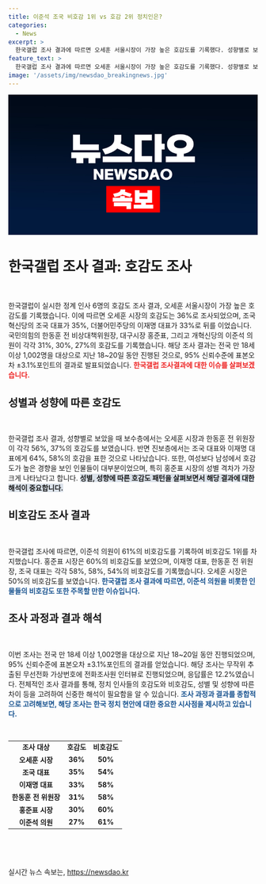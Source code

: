 ```yaml
---
title: 이준석 조국 비호감 1위 vs 호감 2위 정치인은?
categories:
  - News
excerpt: >
  한국갤럽 조사 결과에 따르면 오세훈 서울시장이 가장 높은 호감도를 기록했다. 성향별로 보면 보수층에서는 오세훈 시장과 한동훈 전 위원장이 각각 56%, 홍준표 시장이 37% 호감도를 보였으며, 진보층에서는 조국 대표와 이재명 대표의 호감도가 높았다. 하지만 이준석 의원이 비호감 1위를 기록했고, 여러 정치인들의 호감도와 비호감도가 조사됐다. (단독특종)
feature_text: >
  한국갤럽 조사 결과에 따르면 오세훈 서울시장이 가장 높은 호감도를 기록했다. 성향별로 보면 보수층에서는 오세훈 시장과 한동훈 전 위원장이 각각 56%, 홍준표 시장이 37% 호감도를 보였으며, 진보층에서는 조국 대표와 이재명 대표의 호감도가 높았다. 하지만 이준석 의원이 비호감 1위를 기록했고, 여러 정치인들의 호감도와 비호감도가 조사됐다. (단독특종)
image: '/assets/img/newsdao_breakingnews.jpg'
---
```


<p><img src="/assets/img/newsdao_breakingnews.jpg" alt="firstkoreanews 속보" /></p>

<h1 data-ke-size="size24"><b>한국갤럽 조사 결과: 호감도 조사</b></h1>

<p data-ke-size="size16">&nbsp;</p>

<p>한국갤럽이 실시한 정계 인사 6명의 호감도 조사 결과, 오세훈 서울시장이 가장 높은 호감도를 기록했습니다. 이에 따르면 오세훈 시장의 호감도는 36%로 조사되었으며, 조국혁신당의 조국 대표가 35%, 더불어민주당의 이재명 대표가 33%로 뒤를 이었습니다. 국민의힘의 한동훈 전 비상대책위원장, 대구시장 홍준표, 그리고 개혁신당의 이준석 의원이 각각 31%, 30%, 27%의 호감도를 기록했습니다. 해당 조사 결과는 전국 만 18세 이상 1,002명을 대상으로 지난 18~20일 동안 진행된 것으로, 95% 신뢰수준에 표본오차 ±3.1%포인트의 결과로 발표되었습니다. <b><span style="color: #ee2323;">한국갤럽 조사결과에 대한 이슈를 살펴보겠습니다.</span></b></p>

<h2 data-ke-size="size26">성별과 성향에 따른 호감도</h2>

<p data-ke-size="size16">&nbsp;</p>

<p>한국갤럽 조사 결과, 성향별로 보았을 때 보수층에서는 오세훈 시장과 한동훈 전 위원장이 각각 56%, 37%의 호감도를 보였습니다. 반면 진보층에서는 조국 대표와 이재명 대표에게 64%, 58%의 호감을 표한 것으로 나타났습니다. 또한, 여성보다 남성에서 호감도가 높은 경향을 보인 인물들이 대부분이었으며, 특히 홍준표 시장의 성별 격차가 가장 크게 나타났다고 합니다. <b><span style="background-color: #21538527;">성별, 성향에 따른 호감도 패턴을 살펴보면서 해당 결과에 대한 해석이 중요합니다.</span></b></p>

<h2 data-ke-size="size26">비호감도 조사 결과</h2>

<p data-ke-size="size16">&nbsp;</p>

<p>한국갤럽 조사에 따르면, 이준석 의원이 61%의 비호감도를 기록하여 비호감도 1위를 차지했습니다. 홍준표 시장은 60%의 비호감도를 보였으며, 이재명 대표, 한동훈 전 위원장, 조국 대표는 각각 58%, 58%, 54%의 비호감도를 기록했습니다. 오세훈 시장은 50%의 비호감도를 보였습니다. <b><span style="color: #1a5490;">한국갤럽 조사 결과에 따르면, 이준석 의원을 비롯한 인물들의 비호감도 또한 주목할 만한 이슈입니다.</span></b></p>

<h2 data-ke-size="size26">조사 과정과 결과 해석</h2>

<p data-ke-size="size16">&nbsp;</p>

<p>이번 조사는 전국 만 18세 이상 1,002명을 대상으로 지난 18~20일 동안 진행되었으며, 95% 신뢰수준에 표본오차 ±3.1%포인트의 결과를 얻었습니다. 해당 조사는 무작위 추출된 무선전화 가상번호에 전화조사원 인터뷰로 진행되었으며, 응답률은 12.2%였습니다. 전체적인 조사 결과를 통해, 정치 인사들의 호감도와 비호감도, 성별 및 성향에 따른 차이 등을 고려하여 신중한 해석이 필요함을 알 수 있습니다. <b><span style="color: #1a5490;">조사 과정과 결과를 종합적으로 고려해보면, 해당 조사는 한국 정치 현안에 대한 중요한 시사점을 제시하고 있습니다.</span></b></p>

<p data-ke-size="size16">&nbsp;</p>

<table>
    <tbody>
        <tr>
            <td style="text-align: center; height: 17px;"><b>조사 대상</b></td>
            <td style="text-align: center; height: 17px;"><b>호감도</b></td>
            <td style="text-align: center; height: 17px;"><b>비호감도</b></td>
        </tr>
        <tr>
            <td style="text-align: center; height: 17px;"><b>오세훈 시장</b></td>
            <td style="text-align: center; height: 17px;"><b>36%</b></td>
            <td style="text-align: center; height: 17px;"><b>50%</b></td>
        </tr>
        <tr>
            <td style="text-align: center; height: 17px;"><b>조국 대표</b></td>
            <td style="text-align: center; height: 17px;"><b>35%</b></td>
            <td style="text-align: center; height: 17px;"><b>54%</b></td>
        </tr>
        <tr>
            <td style="text-align: center; height: 17px;"><b>이재명 대표</b></td>
            <td style="text-align: center; height: 17px;"><b>33%</b></td>
            <td style="text-align: center; height: 17px;"><b>58%</b></td>
        </tr>
        <tr>
            <td style="text-align: center; height: 17px;"><b>한동훈 전 위원장</b></td>
            <td style="text-align: center; height: 17px;"><b>31%</b></td>
            <td style="text-align: center; height: 17px;"><b>58%</b></td>
        </tr>
        <tr>
            <td style="text-align: center; height: 17px;"><b>홍준표 시장</b></td>
            <td style="text-align: center; height: 17px;"><b>30%</b></td>
            <td style="text-align: center; height: 17px;"><b>60%</b></td>
        </tr>
        <tr>
            <td style="text-align: center; height: 17px;"><b>이준석 의원</b></td>
            <td style="text-align: center; height: 17px;"><b>27%</b></td>
            <td style="text-align: center; height: 17px;"><b>61%</b></td>
        </tr>
    </tbody>
</table>

<p data-ke-size="size16">&nbsp;</p>

<p data-ke-size="size16">&nbsp;</p>
실시간 뉴스 속보는, <a href="https://newsdao.kr" rel="dofollow">https://newsdao.kr</a>


